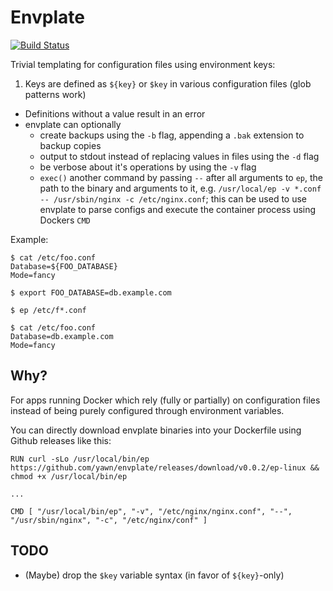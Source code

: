# Envplate

[![Build Status](https://travis-ci.org/yawn/envplate.svg)](https://travis-ci.org/yawn/envplate)

Trivial templating for configuration files using environment keys:

1. Keys are defined as `${key}` or `$key` in various configuration files (glob patterns work)
* Definitions without a value result in an error
* envplate can optionally
	* create backups using the `-b` flag, appending a `.bak` extension to backup copies
	* output to stdout instead of replacing values in files using the `-d` flag
	* be verbose about it's operations by using the `-v` flag
  * `exec()` another command by passing `--` after all arguments to `ep`, the path to the binary and arguments to it, e.g. `/usr/local/ep -v *.conf -- /usr/sbin/nginx -c /etc/nginx.conf`; this can be used to use envplate to parse configs and execute the container process using Dockers `CMD`

Example:

```
$ cat /etc/foo.conf
Database=${FOO_DATABASE}
Mode=fancy

$ export FOO_DATABASE=db.example.com

$ ep /etc/f*.conf

$ cat /etc/foo.conf
Database=db.example.com
Mode=fancy
```

## Why?

For apps running Docker which rely (fully or partially) on configuration files instead of being purely configured through environment variables.

You can directly download envplate binaries into your Dockerfile using Github releases like this:

```
RUN curl -sLo /usr/local/bin/ep https://github.com/yawn/envplate/releases/download/v0.0.2/ep-linux && chmod +x /usr/local/bin/ep

...

CMD [ "/usr/local/bin/ep", "-v", "/etc/nginx/nginx.conf", "--", "/usr/sbin/nginx", "-c", "/etc/nginx/conf" ]
```

## TODO

* (Maybe) drop the `$key` variable syntax (in favor of `${key}`-only)
